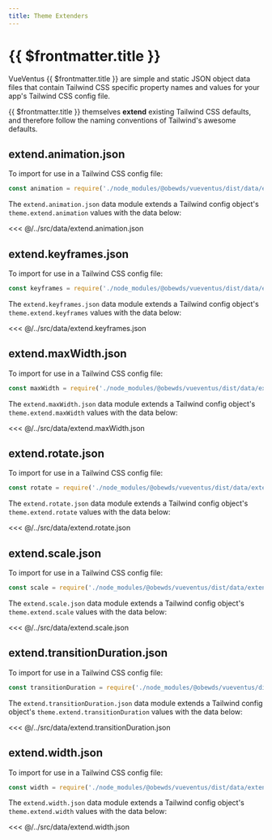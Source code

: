 ```yaml
---
title: Theme Extenders
---
```


<script setup>
    import DocsPackageVersion from '../../../src/views/compos/DocsPackageVersion.vue'
</script>







# {{ $frontmatter.title }}

VueVentus {{ $frontmatter.title }} are simple and static JSON object data files that contain Tailwind CSS specific property names and values for your app's Tailwind CSS config file.

{{ $frontmatter.title }} themselves **extend** existing Tailwind CSS defaults, and therefore follow the naming conventions of Tailwind's awesome defaults.









## extend.animation.json

To import for use in a Tailwind CSS config file:

```javascript
const animation = require('./node_modules/@obewds/vueventus/dist/data/extend.animation.json')
```

The `extend.animation.json` data module extends a Tailwind config object's `theme.extend.animation` values with the data below:

<<< @/../src/data/extend.animation.json











## extend.keyframes.json

To import for use in a Tailwind CSS config file:

```javascript
const keyframes = require('./node_modules/@obewds/vueventus/dist/data/extend.keyframes.json')
```

The `extend.keyframes.json` data module extends a Tailwind config object's `theme.extend.keyframes` values with the data below:

<<< @/../src/data/extend.keyframes.json










## extend.maxWidth.json

To import for use in a Tailwind CSS config file:

```javascript
const maxWidth = require('./node_modules/@obewds/vueventus/dist/data/extend.maxWidth.json')
```

The `extend.maxWidth.json` data module extends a Tailwind config object's `theme.extend.maxWidth` values with the data below:

<<< @/../src/data/extend.maxWidth.json






## extend.rotate.json

To import for use in a Tailwind CSS config file:

```javascript
const rotate = require('./node_modules/@obewds/vueventus/dist/data/extend.rotate.json')
```

The `extend.rotate.json` data module extends a Tailwind config object's `theme.extend.rotate` values with the data below:

<<< @/../src/data/extend.rotate.json






## extend.scale.json

To import for use in a Tailwind CSS config file:

```javascript
const scale = require('./node_modules/@obewds/vueventus/dist/data/extend.scale.json')
```

The `extend.scale.json` data module extends a Tailwind config object's `theme.extend.scale` values with the data below:

<<< @/../src/data/extend.scale.json






## extend.transitionDuration.json

To import for use in a Tailwind CSS config file:

```javascript
const transitionDuration = require('./node_modules/@obewds/vueventus/dist/data/extend.transitionDuration.json')
```

The `extend.transitionDuration.json` data module extends a Tailwind config object's `theme.extend.transitionDuration` values with the data below:

<<< @/../src/data/extend.transitionDuration.json






## extend.width.json

To import for use in a Tailwind CSS config file:

```javascript
const width = require('./node_modules/@obewds/vueventus/dist/data/extend.width.json')
```

The `extend.width.json` data module extends a Tailwind config object's `theme.extend.width` values with the data below:

<<< @/../src/data/extend.width.json






<DocsPackageVersion/>




